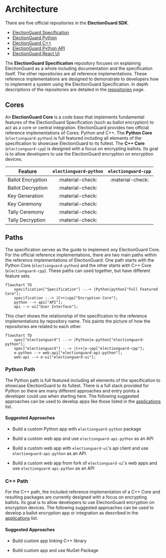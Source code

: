 # Architecture

There are five official repositories in the **ElectionGuard SDK**.

- [ElectionGuard Specification][election-guard-specification]
- [ElectionGuard Python][election-guard-python-source]
- [ElectionGuard C++][election-guard-cpp-source-code]
- [ElectionGuard Python API][election-guard-web-api-source]
- [ElectionGuard React UI][election-guard-ui-source]

The **ElectionGuard Specification** repository focuses on explaining ElectionGuard as a whole including documentation and the specification itself. The other repositories are all reference implementations. These reference implementations are designed to demonstrate to developers how to implement a system using the ElectionGuard Specification. In depth descriptions of the repositories are detailed in the [repositories][repositories] page.

## Cores

An **ElectionGuard Core** is a code base that implements fundamental features of the ElectionGuard Specification (such as ballot encryption) to act as a core or central integration. ElectionGuard provides two official reference implementations of Cores: Python and C++. The **Python Core** (`electionguard-python`) is full featured including all elements of the specification to showcase ElectionGuard to its fullest. The **C++ Core** (`electionguard-cpp`) is designed with a focus on encrypting ballots. Its goal is to allow developers to use the ElectionGuard encryption on encryption devices.

| Feature           | `electionguard-python` |  `electionguard-cpp` |
| ----------------- | :--------------------: | :------------------: |
| Ballot Encryption | :material-check:       | :material-check:     |
| Ballot Decryption | :material-check:       |                      |
| Key Generation    | :material-check:       |                      |
| Key Ceremony      | :material-check:       |                      |
| Tally Ceremony    | :material-check:       |                      |
| Tally Decryption  | :material-check:       |                      |

## Paths

The specification serves as the guide to implement any ElectionGuard Core. For the official reference implementations, there are two main paths within the reference implementations of ElectionGuard. One path starts with the Python Core (`electionguard-python`) and the other starts with C++ Core (`electionguard-cpp`). These paths can used together, but have different feature sets.

```mermaid
flowchart TD
    specification["Specification"] -.-> |Python|python["Full Featured Core"];
    specification -.-> |C++|cpp["Encryption Core"];
    python --> api["API"];
    api --> ui["User Interface"];
```

This chart shows the relationship of the specification to the reference implementations by repository name. This paints the picture of how the repositories are related to each other.  

```mermaid
flowchart TD
    spec["electionguard"] -.-> |Python|e-python["electionguard-python"];
    spec["electionguard"] -.-> |C++|e-cpp["electionguard-cpp"];
    e-python --> web-api["electionguard-api-python"];
    web-api --> e-ui["electionguard-ui"];
```


### Python Path

The Python path is full featured including all elements of the specification to showcase ElectionGuard to its fullest. There is a full stack provided for Python so there are many different approaches and entry points a developer could use when starting here. The following suggested approaches can be used to develop apps like those listed in the [applications][application-paths] list.

#### Suggested Approaches

- Build a custom Python app with `electionguard-python` package

- Build a custom web app and use `electionguard-api-python` as an API

- Build a custom web app with `electionguard-ui`'s api client and use `electionguard-api-python` as an API.

- Build a custom web app from fork of `electionguard-ui`'s web apps and use `electionguard-api-python` as an API

### C++ Path

For the C++ path, the included reference implementation of a C++ Core and resulting packages are currently designed with a focus on encrypting ballots. Its goal is to allow developers to use ElectionGuard encryption on encryption devices. The following suggested approaches can be used to develop a ballot encryption app or integration as described in the [applications][application-encryption] list.

#### Suggested Approaches

- Build custom app linking C++ library

- Build custom app and use NuGet Package


[repositories]: ../Repositories
[application-paths]: ../Applications/#paths
[application-encryption]: ../Applications/#ballot-encryption
[election-guard-specification]: https://github.com/microsoft/electionguard "Election Guard Github"
[election-guard-python-source]: https://github.com/microsoft/electionguard-python "Election Guard Python source code"
[election-guard-cpp-source-code]: https://github.com/microsoft/electionguard-cpp/ "Election Guard C++ source code"
[election-guard-web-api-source]: https://github.com/microsoft/electionguard-api-python "Election Guard Web API source code"
[election-guard-ui-source]: https://github.com/microsoft/electionguard-ui "Election Guard UI source code"